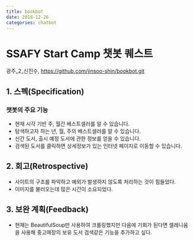```yaml
---
title: bookbot
date: 2018-12-26
categories: chatbot
---
```


# SSAFY Start Camp 챗봇 퀘스트

광주_2_신진수, https://github.com/jinsoo-shin/bookbot.git


## 1. 스펙(Specification)

### 챗봇의 주요 기능
- 현재 시각 기반 주, 월간 베스트셀러를 알 수 있습니다.
- 탐색하고자 하는 년, 월, 주의 베스트셀러를 알 수 있습니다.
- 신간 도서, 출시 예정 도서에 관한 정보를 얻을 수 있습니다.
- 검색된 도서를 클릭하면 상세정보가 있는 인터넷 페이지로 이동할 수 있습니다.

## 2. 회고(Retrospective)
- 사이트의 구조를 파악하고 예외가 발생하지 않도록 처리하는 것이 힘들었다.
- 이미지를 불러오는데 많은 시간이 소요되었다.

## 3. 보완 계획(Feedback)
- 현재는 BeautifulSoup만 사용하여 크롤링했지만 다음에 기회가 된다면 셀레니움을 사용해 중고매장의 보유 도서 검색같은 기능을 추가하고 싶다.

